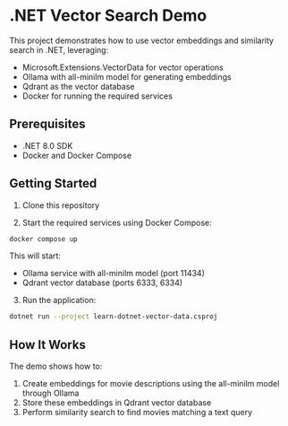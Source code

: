 # .NET Vector Search Demo

This project demonstrates how to use vector embeddings and similarity search in .NET, leveraging:
- Microsoft.Extensions.VectorData for vector operations
- Ollama with all-minilm model for generating embeddings
- Qdrant as the vector database
- Docker for running the required services

## Prerequisites

- .NET 8.0 SDK
- Docker and Docker Compose

## Getting Started

1. Clone this repository

2. Start the required services using Docker Compose:

```bash
docker compose up
```

This will start:
- Ollama service with all-minilm model (port 11434)
- Qdrant vector database (ports 6333, 6334)


3. Run the application:

```bash
dotnet run --project learn-dotnet-vector-data.csproj
```

## How It Works

The demo shows how to:

1. Create embeddings for movie descriptions using the all-minilm model through Ollama
2. Store these embeddings in Qdrant vector database
3. Perform similarity search to find movies matching a text query
